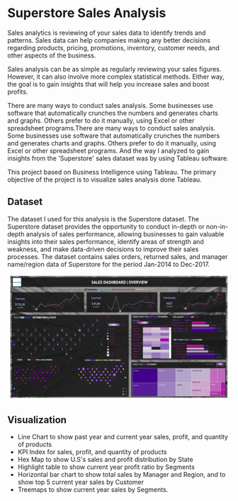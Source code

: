 # Superstore Sales Analysis
Sales analytics is reviewing of your sales data to identify trends and patterns. Sales data can help companies making any better decisions regarding products, pricing, promotions, inventory, customer needs, and other aspects of the business.

Sales analysis can be as simple as regularly reviewing your sales figures. However, it can also involve more complex statistical methods. Either way, the goal is to gain insights that will help you increase sales and boost profits.

There are many ways to conduct sales analysis. Some businesses use software that automatically crunches the numbers and generates charts and graphs. Others prefer to do it manually, using Excel or other spreadsheet programs.There are many ways to conduct sales analysis. Some businesses use software that automatically crunches the numbers and generates charts and graphs. Others prefer to do it manually, using Excel or other spreadsheet programs. And the way I analyzed to gain insights from the 'Superstore' sales dataset was by using Tableau software.

This project based on Business Intelligence using Tableau. The primary objective of the project is to visualize sales analysis done Tableau.

## Dataset
The dataset I used for this analysis is the Superstore dataset. The Superstore dataset provides the opportunity to conduct in-depth or non-in-depth analysis of sales performance, allowing businesses to gain valuable insights into their sales performance, identify areas of strength and weakness, and make data-driven decisions to improve their sales processes. 
The dataset contains sales orders, returned sales, and manager name/region data of Superstore for the period Jan-2014 to Dec-2017.

![alt text](https://github.com/ghifarrr/Superstore-Sales-Analysis/blob/main/Ssuperstore%20Sales%20Dashboard.png?raw=true?raw=true)

## Visualization
- Line Chart to show past year and current year sales, profit, and quantity of products 
- KPI Index for sales, profit, and quantity of products
- Hex Map to show U.S's sales and profit distribution by State
- Highlight table to show current year profit ratio by Segments
- Horizontal bar chart to show total sales by Manager and Region, and to show top 5 current year sales by Customer
- Treemaps to show current year sales by Segments.

